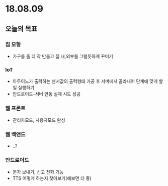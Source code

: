# 18.08.09

## 오늘의 목표

### 집 모형

* 가구를 좀 더 작 만들고 집 내,외부를 그럴듯하게 꾸미기 

### IoT

* 아두이노가 출력하는 센서값의 출력형태 가공 후 서버에서 골라내어 단계에 맞게 할 일 실행하기
* 안드로이드-서버 연동 실제 시도 성공 

### 웹 프론트

* 관리자모드, 사용자모드 완성

### 웹 백앤드

* ..?

### 안드로이드

* 문자 보내기, 신고 전화 기능
* TTS 어떻게 하는지 찾아보기\(해보면 더 좋\)



